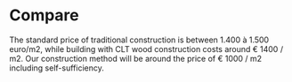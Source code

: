 # Compare

The standard price of traditional construction is between 1.400 à 1.500 euro/m2, while building with CLT wood construction costs around € 1400 / m2. Our construction method will be around the price of € 1000 / m2 including self-sufficiency.

